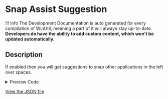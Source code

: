 ﻿# Snap Assist Suggestion


!!! info
     The Development Documentation is auto generated for every compilation of WinUtil, meaning a part of it will always stay up-to-date. **Developers do have the ability to add custom content, which won't be updated automatically.**


## Description

If enabled then you will get suggestions to snap other applications in the left over spaces.

<!-- BEGIN CUSTOM CONTENT -->

<!-- END CUSTOM CONTENT -->

<details>
<summary>Preview Code</summary>

```json
{
    "Content":  "Snap Assist Suggestion",
    "Description":  "If enabled then you will get suggestions to snap other applications in the left over spaces.",
    "category":  "Customize Preferences",
    "panel":  "2",
    "Order":  "a106_",
    "Type":  "Toggle"
}
```
</details>

<!-- BEGIN SECOND CUSTOM CONTENT -->

<!-- END SECOND CUSTOM CONTENT -->

[View the JSON file](https://github.com/ChrisTitusTech/winutil/tree/main/config/tweaks.json)

